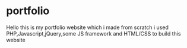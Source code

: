 # portfolio
Hello this is my portfolio website which i made from scratch i used PHP,Javascript,jQuery,some JS framework and HTML/CSS to build this website
